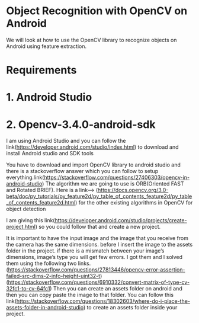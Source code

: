 # Object Recognition with OpenCV on Android

We will look at how to use the OpenCV library to recognize objects on Android using feature extraction.

# Requirements

# 1. Android Studio
# 2. Opencv-3.4.0-android-sdk


I am using Android Studio and you can follow the link(https://developer.android.com/studio/index.html) to download and install Android studio and SDK tools 


You have to download and import OpenCV library to android studio and there is a stackoverflow answer which you can follow to setup everything.link(https://stackoverflow.com/questions/27406303/opencv-in-android-studio)
 The algorithm we are going to use is ORB(Oriented FAST and Rotated BRIEF).
Here is a link-->  (https://docs.opencv.org/3.0-beta/doc/py_tutorials/py_feature2d/py_table_of_contents_feature2d/py_table_of_contents_feature2d.html) for the other existing algorithms in OpenCV for object detection


 I am giving this link(https://developer.android.com/studio/projects/create-project.html) so you could follow that and create a new project.
 
 It is important to have the input image and the image that you receive from the camera has the same dimensions. before I insert the image to the assets folder in the project. if there is a mismatch between your image’s dimensions, image’s type you will get few errors. I got them and I solved them using the following two links.
 (https://stackoverflow.com/questions/27813446/opencv-error-assertion-failed-src-dims-2-info-height-uint32-t)
 (https://stackoverflow.com/questions/6910332/convert-matrix-of-type-cv-32fc1-to-cv-64fc1)
 Then you can create an assets folder on android and then you can copy paste the image to that folder. You can follow this link(https://stackoverflow.com/questions/18302603/where-do-i-place-the-assets-folder-in-android-studio) to create an assets folder inside your project.
 
 
